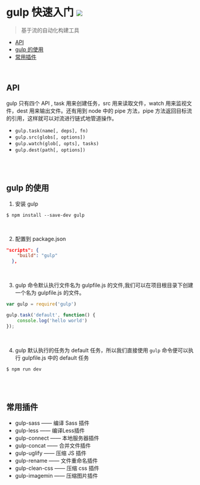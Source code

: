 gulp 快速入门 ![](https://img.shields.io/github/license/mashape/apistatus.svg) 
=== 

> 基于流的自动化构建工具

<!-- TOC -->

- [API](#api)
- [gulp 的使用](#gulp-的使用)
- [常用插件](#常用插件)

<!-- /TOC -->

<br>

## API
gulp 只有四个 API , task 用来创建任务，src 用来读取文件，watch 用来监视文件，dest 用来输出文件。还有用到 node 中的 pipe 方法，pipe 方法返回目标流的引用，这样就可以对流进行链式地管道操作。
- `gulp.task(name[, deps], fn)`
- `gulp.src(globs[, options])`
- `gulp.watch(glob[, opts], tasks)`
- `gulp.dest(path[, options])`

<br>
<br>

## gulp 的使用

1. 安装 gulp 
```
$ npm install --save-dev gulp
```

<br>

2. 配置到 package.json
```json
"scripts": {
    "build": "gulp"
  },
```

<br>

3. gulp 命令默认执行文件名为 gulpfile.js 的文件,我们可以在项目根目录下创建一个名为 gulpfile.js 的文件。
```javascript
var gulp = require('gulp')

gulp.task('default', function() {
    console.log('hello world')
});
```

<br>

4. gulp 默认执行的任务为 default 任务，所以我们直接使用 `gulp` 命令便可以执行 gulpfile.js 中的 default 任务
```
$ npm run dev
```

<br>
<br>

## 常用插件

- gulp-sass —— 编译 Sass 插件
- gulp-less —— 编译Less插件
- gulp-connect —— 本地服务器插件
- gulp-concat —— 合并文件插件
- gulp-uglify —— 压缩 JS 插件
- gulp-rename —— 文件重命名插件
- gulp-clean-css —— 压缩 css 插件
- gulp-imagemin —— 压缩图片插件
